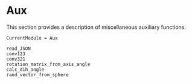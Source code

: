 # Aux

This section provides a description of miscellaneous auxiliary functions.
```@meta
CurrentModule = Aux
```

```@docs
read_JSON
conv123
conv321
rotation_matrix_from_axis_angle
calc_dih_angle
rand_vector_from_sphere
```